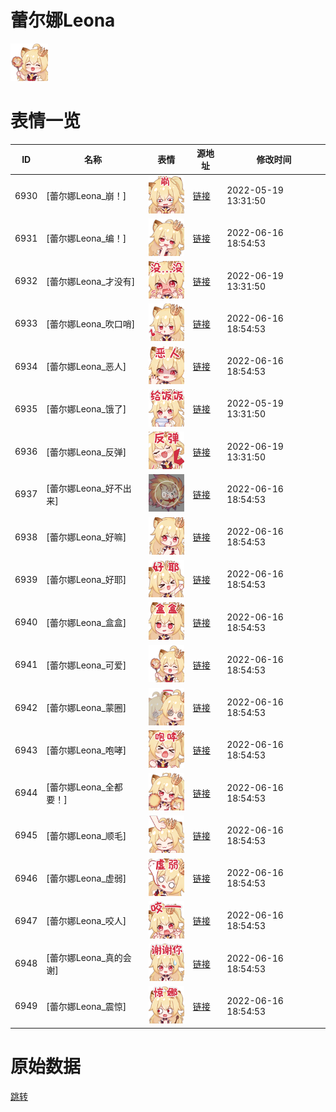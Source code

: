 # 蕾尔娜Leona

<img src="./cover.png" height="60" alt="cover" />

# 表情一览

|ID|名称|表情|源地址|修改时间|
|----|----|----|----|----|
|6930|[蕾尔娜Leona_崩！]|<img src="./pic/006930_%5B蕾尔娜Leona_崩！%5D.png" height="60" alt="崩！"/>|[链接](http://i0.hdslb.com/bfs/emote/83e0490996dda7351c805bcfa6909eecc7b1508d.png)|2022-05-19 13:31:50|
|6931|[蕾尔娜Leona_编！]|<img src="./pic/006931_%5B蕾尔娜Leona_编！%5D.png" height="60" alt="编！"/>|[链接](http://i0.hdslb.com/bfs/emote/18c78da82fc05ad685c06f91ba13e27e2ef7fc88.png)|2022-06-16 18:54:53|
|6932|[蕾尔娜Leona_才没有]|<img src="./pic/006932_%5B蕾尔娜Leona_才没有%5D.png" height="60" alt="才没有"/>|[链接](http://i0.hdslb.com/bfs/emote/b46161804b9fa67a0fb598c73be1cffa983869ed.png)|2022-06-19 13:31:50|
|6933|[蕾尔娜Leona_吹口哨]|<img src="./pic/006933_%5B蕾尔娜Leona_吹口哨%5D.png" height="60" alt="吹口哨"/>|[链接](http://i0.hdslb.com/bfs/emote/7087f972e47ce488896761ad78114d3ad4b7698b.png)|2022-06-16 18:54:53|
|6934|[蕾尔娜Leona_恶人]|<img src="./pic/006934_%5B蕾尔娜Leona_恶人%5D.png" height="60" alt="恶人"/>|[链接](http://i0.hdslb.com/bfs/emote/fb683330115f5614c9ecdd09572f52b4069c6bd8.png)|2022-06-16 18:54:53|
|6935|[蕾尔娜Leona_饿了]|<img src="./pic/006935_%5B蕾尔娜Leona_饿了%5D.png" height="60" alt="饿了"/>|[链接](http://i0.hdslb.com/bfs/emote/5f91568204149e98c010e497351a248b5ed893b7.png)|2022-05-19 13:31:50|
|6936|[蕾尔娜Leona_反弹]|<img src="./pic/006936_%5B蕾尔娜Leona_反弹%5D.png" height="60" alt="反弹"/>|[链接](http://i0.hdslb.com/bfs/emote/bc82f5b4e8525efeac017a1a9a3ea94d811d4463.png)|2022-06-19 13:31:50|
|6937|[蕾尔娜Leona_好不出来]|<img src="./pic/006937_%5B蕾尔娜Leona_好不出来%5D.png" height="60" alt="好不出来"/>|[链接](http://i0.hdslb.com/bfs/emote/f1de96473438a3f41a4fae8a5cf142c609740582.png)|2022-06-16 18:54:53|
|6938|[蕾尔娜Leona_好嘛]|<img src="./pic/006938_%5B蕾尔娜Leona_好嘛%5D.png" height="60" alt="好嘛"/>|[链接](http://i0.hdslb.com/bfs/emote/b0bdaca599271c2c4dc8bdb76126f3d32eb1b10d.png)|2022-06-16 18:54:53|
|6939|[蕾尔娜Leona_好耶]|<img src="./pic/006939_%5B蕾尔娜Leona_好耶%5D.png" height="60" alt="好耶"/>|[链接](http://i0.hdslb.com/bfs/emote/f5269730d3156ba2a6cbe5c127d65753b3143f81.png)|2022-06-16 18:54:53|
|6940|[蕾尔娜Leona_盒盒]|<img src="./pic/006940_%5B蕾尔娜Leona_盒盒%5D.png" height="60" alt="盒盒"/>|[链接](http://i0.hdslb.com/bfs/emote/4e1e7963613dc7c722d700f156f52440629957c1.png)|2022-06-16 18:54:53|
|6941|[蕾尔娜Leona_可爱]|<img src="./pic/006941_%5B蕾尔娜Leona_可爱%5D.png" height="60" alt="可爱"/>|[链接](http://i0.hdslb.com/bfs/emote/a6560cec289c379692eb155072dfc822ab69055f.png)|2022-06-16 18:54:53|
|6942|[蕾尔娜Leona_蒙圈]|<img src="./pic/006942_%5B蕾尔娜Leona_蒙圈%5D.png" height="60" alt="蒙圈"/>|[链接](http://i0.hdslb.com/bfs/emote/56e80761645a307abac3b41f3c82a664ec2da3fd.png)|2022-06-16 18:54:53|
|6943|[蕾尔娜Leona_咆哮]|<img src="./pic/006943_%5B蕾尔娜Leona_咆哮%5D.png" height="60" alt="咆哮"/>|[链接](http://i0.hdslb.com/bfs/emote/b38ef64cc7cb90906191f7a5d116f509c6a02064.png)|2022-06-16 18:54:53|
|6944|[蕾尔娜Leona_全都要！]|<img src="./pic/006944_%5B蕾尔娜Leona_全都要！%5D.png" height="60" alt="全都要！"/>|[链接](http://i0.hdslb.com/bfs/emote/9ab385420bef149a430576f4057b7ead4f594e84.png)|2022-06-16 18:54:53|
|6945|[蕾尔娜Leona_顺毛]|<img src="./pic/006945_%5B蕾尔娜Leona_顺毛%5D.png" height="60" alt="顺毛"/>|[链接](http://i0.hdslb.com/bfs/emote/4573f3b9b8d3b5872d13432c0617e6a6d36ae67e.png)|2022-06-16 18:54:53|
|6946|[蕾尔娜Leona_虚弱]|<img src="./pic/006946_%5B蕾尔娜Leona_虚弱%5D.png" height="60" alt="虚弱"/>|[链接](http://i0.hdslb.com/bfs/emote/a7f43c246273a6ce497bb84e2f7111da3e0ff7a8.png)|2022-06-16 18:54:53|
|6947|[蕾尔娜Leona_咬人]|<img src="./pic/006947_%5B蕾尔娜Leona_咬人%5D.png" height="60" alt="咬人"/>|[链接](http://i0.hdslb.com/bfs/emote/978cb6c6c79d55ffe9a867fa79e971dd859e5c7e.png)|2022-06-16 18:54:53|
|6948|[蕾尔娜Leona_真的会谢]|<img src="./pic/006948_%5B蕾尔娜Leona_真的会谢%5D.png" height="60" alt="真的会谢"/>|[链接](http://i0.hdslb.com/bfs/emote/a899413d1b75429cf8a94e2025acbd739f30376a.png)|2022-06-16 18:54:53|
|6949|[蕾尔娜Leona_震惊]|<img src="./pic/006949_%5B蕾尔娜Leona_震惊%5D.png" height="60" alt="震惊"/>|[链接](http://i0.hdslb.com/bfs/emote/b8822cacb274a88f77a817860cc340e4d51e9315.png)|2022-06-16 18:54:53|

# 原始数据

[跳转](./raw.json)

